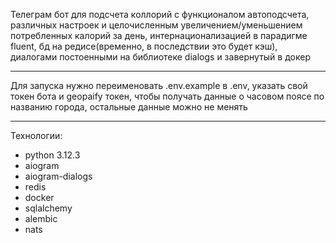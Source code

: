 Телеграм бот для подсчета коллорий с функционалом автоподсчета,
различных настроек и целочисленным увеличением/уменьшением потребленных калорий за день,
интернационализацией в парадигме fluent,
бд на редисе(временно, в последствии это будет кэш),
диалогами постоенными на библиотеке dialogs и завернутый в докер

---

Для запуска нужно переименовать .env.example в .env,
указать свой токен бота и geopaify токен, чтобы получать данные о часовом поясе по названию города, остальные данные можно не менять

---

Технологии:
- python 3.12.3
- aiogram
- aiogram-dialogs
- redis
- docker
- sqlalchemy
- alembic
- nats

